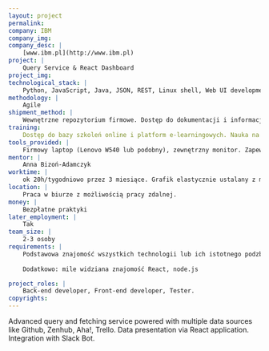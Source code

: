 ```yaml
---
layout: project
permalink: 
company: IBM
company_img:
company_desc: |
    [www.ibm.pl](http://www.ibm.pl)
project: |
    Query Service & React Dashboard
project_img:
technological_stack: |
    Python, JavaScript, Java, JSON, REST, Linux shell, Web UI development
methodology: |
    Agile
shipment_method: |
    Wewnętrzne repozytorium firmowe. Dostęp do dokumentacji i informacji szkoleniowych. Wsparcie mentora i zespołu pracującego w tym samym projekcie.
training:
    Dostęp do bazy szkoleń online i platform e-learningowych. Nauka na bieżąco, w razie potrzeb organizowane będą niezbędne szkolenia
tools_provided: |
    Firmowy laptop (Lenovo W540 lub podobny), zewnętrzny monitor. Zapewniony dostęp do potrzebnej infrastruktury w chmurze
mentor: |
    Anna Bizoń-Adamczyk
worktime: |
    ok 20h/tygodniowo przez 3 miesiące. Grafik elastycznie ustalany z mentorem.
location: |
    Praca w biurze z możliwością pracy zdalnej.
money: |
    Bezpłatne praktyki
later_employment: |
    Tak
team_size: |
    2-3 osoby
requirements: |
    Podstawowa znajomość wszystkich technologii lub ich istotnego podzbioru z wymienionych w stacku technologicznym. Znajomość języka angielskiego i doświadczenie w pracy w grupie będzie dodatkowym atutem. Nastawienie na rozwój i zdobywanie nowych umiejętności.
    
    Dodatkowo: mile widziana znajomość React, node.js

project_roles: |
    Back-end developer, Front-end developer, Tester. 
copyrights:
---
```

Advanced query and fetching service powered with multiple data sources like Github, Zenhub, Aha!, Trello.  Data presentation via React application. Integration with Slack Bot.

